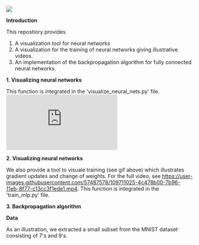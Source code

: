<img src="https://github.com/PeterHolderrieth/backpropagation/blob/master/videos/final_file.gif">

**Introduction**

This repostiory provides 

1. A visualization tool for neural networks 
2. A visualization for the training of neural networks giving illustrative videos.
3. An implementation of the backpropagation algorithm for fully connected neural networks.


**1. Visualizing neural networks**

This function is integrated in the 'visualize_neural_nets.py' file.
![image](https://github.com/PeterHolderrieth/backpropagation/blob/master/plots/illustrate_visualization.pdf)

**2. Visualizing neural networks**

We also provide a tool to visuale training (see gif above) which illustrates gradient updates 
and change of weights. For the full video, see https://user-images.githubusercontent.com/57487578/109711025-4c478b00-7b96-11eb-8f77-c13cc3f1ede1.mp4.
This function is integrated in the 'train_mlp.py' file.

**3. Backpropagation algorithm**


**Data**

As an illustration, we extracted a small subset from the MNIST dataset consisting of 7's and 9's.




